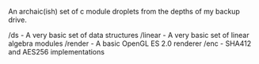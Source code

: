 An archaic(ish) set of c module droplets from the depths of my backup drive.

/ds - A very basic set of data structures
/linear - A very basic set of linear algebra modules
/render - A basic OpenGL ES 2.0 renderer
/enc - SHA412 and AES256 implementations
